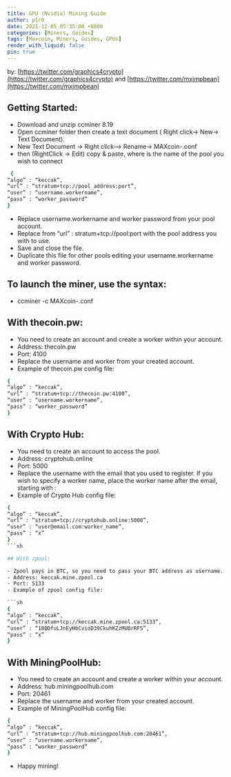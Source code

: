```yaml
---
title: GPU (Nvidia) Mining Guide
author: p1r0
date: 2021-12-05 05:35:00 +0800
categories: [Miners, Guides]
tags: [Maxcoin, Miners, Guides, GPUs]
render_with_liquid: false
pin: true
---
```


by: [https://twitter.com/graphics4crypto](https://twitter.com/graphics4crypto) and [https://twitter.com/mxjmpbean](https://twitter.com/mxjmpbean)

## Getting Started:

- Download and unzip ccminer 8.19
- Open ccminer folder then create a text document ( Right click-> New-> Text Document).
- New Text Document -> Right click–> Rename-> MAXcoin-<poolname>.conf
- then (RightClick ->  Edit) copy & paste, where <poolname> is the name of the pool you wish to connect

```sh
 {
“algo” : “keccak”,
“url” : “stratum+tcp://pool_address:port”,
“user” : “username.workername”,
“pass” : “worker_password”
}
```

- Replace username.workername and worker password from your pool account.
- Replace from “url” : stratum+tcp://pool:port with the pool address you with to use.
- Save and close the file.
- Duplicate this file for other pools editing your username.workername and worker password.

## To launch the miner, use the syntax:

- ccminer -c MAXcoin-<poolname>.conf

## With thecoin.pw:

- You need to create an account and create a worker within your account.
- Address: thecoin.pw
- Port: 4100
- Replace the username and worker from your created account.
- Example of thecoin.pw config file:

```sh
{
“algo” : “keccak”,
“url” : “stratum+tcp://thecoin.pw:4100”,
“user” : “username.workername”,
“pass” : “worker_password”
}
```

## With Crypto Hub:

- You need to create an account to access the pool.
- Address: cryptohub.online
- Port: 5000
- Replace the username with the email that you used to register. If you wish to specify a worker name, place the worker name after the email, starting with :
- Example of Crypto Hub config file:

```sh
{
“algo” : “keccak”,
“url” : “stratum+tcp://cryptohub.online:5000”,
“user” : “user@email.com:worker_name”,
“pass” : “x”
}
```sh

## With zpool:

- Zpool pays in BTC, so you need to pass your BTC address as username.
- Address: keccak.mine.zpool.ca
- Port: 5133
- Example of zpool config file:

```sh
{
“algo” : “keccak”,
“url” : “stratum+tcp://keccak.mine.zpool.ca:5133”,
“user” : “18QDfuLJnEyHbCvioD39CkuhKZzMUDrRFS”,
“pass” : “x”
}
```

## With MiningPoolHub:

- You need to create an account and create a worker within your account.
- Address: hub.miningpoolhub.com
- Port: 20461
- Replace the username and worker from your created account.
- Example of MiningPoolHub config file:

```sh
{
“algo” : “keccak”,
“url” : “stratum+tcp://hub.miningpoolhub.com:20461”,
“user” : “username.workername”,
“pass” : “worker_password”
}
```

- Happy mining!

